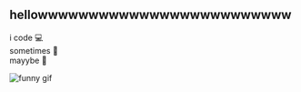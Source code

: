 ## hellowwwwwwwwwwwwwwwwwwwwwwwww 
i code 💻  
sometimes 🤷  
mayybe 🧃  

![funny gif](https://pa1.aminoapps.com/7594/de2ec9c8e8771ef029f1f553b1006e00293dce90r1-590-590_hq.gif)


<!--
**finusha/finusha** is a ✨ _special_ ✨ repository because its `README.md` (this file) appears on your GitHub profile.

Here are some ideas to get you started:

- 🔭 I’m currently working on ...
- 🌱 I’m currently learning ...
- 👯 I’m looking to collaborate on ...
- 🤔 I’m looking for help with ...
- 💬 Ask me about ...
- 📫 How to reach me: ...
- 😄 Pronouns: ...
- ⚡ Fun fact: ...
-->
